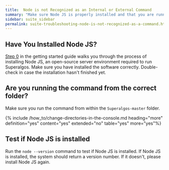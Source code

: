 ```yaml
---
title:  Node is not Recognized as an Internal or External Command
summary: "Make sure Node JS is properly installed and that you are running the commando from within the correct folder."
sidebar: suite_sidebar
permalink: suite-troubleshooting-node-is-not-recognized-as-a-command.html
---
```


## Have You Installed Node JS?

[Step 0](suite-step-1.html) in the getting started guide walks you through the process of installing Node JS, an open-source server environment required to run Superalgos. Make sure you have installed the software correctly. Double-check in case the installation hasn't finished yet.

## Are you running the command from the correct folder?

Make sure you run the command from within the ```Superalgos-master``` folder.

{% include /how_to/change-directories-in-the-console.md heading="more" definition="yes" content="yes" extended="no" table="yes" more="yes"%}

## Test if Node JS is installed

Run the ```node --version``` command to test if Node JS is installed. If Node JS is installed, the system should return a version number. If it doesn't, please install Node JS again.
